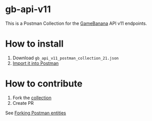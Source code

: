 # gb-api-v11

This is a Postman Collection for the [GameBanana](https://gamebanana.com/) API v11 endpoints.

# How to install

1. Download `gb_api_v11_postman_collection_21.json`
1. [Import it into Postman](https://learning.postman.com/docs/getting-started/importing-and-exporting-data/#importing-data-into-postman)

# How to contribute

1. Fork the [collection](https://www.postman.com/s0nought/workspace/gb-api-v11)
1. Create PR

See [Forking Postman entities](https://learning.postman.com/docs/collaborating-in-postman/using-version-control/forking-entities/)
